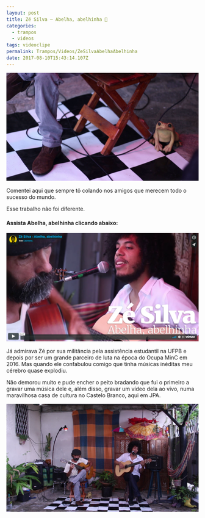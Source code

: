 ```yaml
---
layout: post
title: Zé Silva — Abelha, abelhinha 🐝
categories:
  - trampos
  - videos
tags: videoclipe
permalink: Trampos/Videos/ZeSilvaAbelhaAbelhinha
date: 2017-08-10T15:43:14.107Z
---
```

![](/images/uploads/1_epb9204klnsp8gmebjxeqq.png)

Comentei aqui que sempre tô colando nos amigos que merecem todo o sucesso do mundo.

Esse trabalho não foi diferente.

#### Assista Abelha, abelhinha clicando abaixo:

[![](/images/uploads/chrome_lrgrkhcw4b.png)](https://vimeo.com/224962688)

Já admirava Zé por sua militância pela assistência estudantil na UFPB e depois por ser um grande parceiro de luta na época do Ocupa MinC em 2016. Mas quando ele confabulou comigo que tinha músicas inéditas meu cérebro quase explodiu.

Não demorou muito e pude encher o peito bradando que fui o primeiro a gravar uma música dele e, além disso, gravar um vídeo dela ao vivo, numa maravilhosa casa de cultura no Castelo Branco, aqui em JPA.

![](/images/uploads/1_1e_a_3a9ssdu_9ygwuk-fq.png)